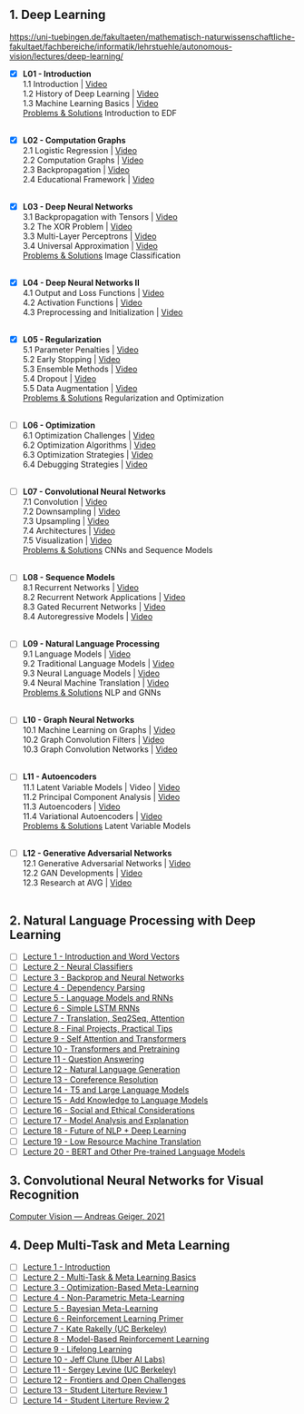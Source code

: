 
## 1. Deep Learning
https://uni-tuebingen.de/fakultaeten/mathematisch-naturwissenschaftliche-fakultaet/fachbereiche/informatik/lehrstuehle/autonomous-vision/lectures/deep-learning/

- [x] **L01 - Introduction** 
<br>1.1 Introduction \| [Video](https://www.youtube.com/watch?v=OCHbm88xUGU&list=PL05umP7R6ij3NTWIdtMbfvX7Z-4WEXRqD&index=1)
<br>1.2 History of Deep Learning \| [Video](https://www.youtube.com/watch?v=0CFl1ZRc5TI&list=PL05umP7R6ij3NTWIdtMbfvX7Z-4WEXRqD&index=2)
<br>1.3 Machine Learning Basics \| [Video](https://youtu.be/UNbLjVEYvLQ)
<br>[Problems & Solutions](https://drive.google.com/drive/folders/1-eY0fGfnIWOEfZaBLYLejEGgNRW4tPOu?usp=sharing) Introduction to EDF
<br><br>
- [x] **L02 - Computation Graphs** 
<br>2.1 Logistic Regression \| [Video](https://www.youtube.com/watch?v=_Z50ROXYs6s&list=PL05umP7R6ij3NTWIdtMbfvX7Z-4WEXRqD&index=4)
<br>2.2 Computation Graphs \| [Video](https://www.youtube.com/watch?v=OK_BqkyBmKA&list=PL05umP7R6ij3NTWIdtMbfvX7Z-4WEXRqD&index=5)
<br>2.3 Backpropagation \| [Video](https://www.youtube.com/watch?v=IvmNouLN8ds&list=PL05umP7R6ij3NTWIdtMbfvX7Z-4WEXRqD&index=6)
<br>2.4 Educational Framework \| [Video](https://www.youtube.com/watch?v=JAwhmJCaow0&list=PL05umP7R6ij3NTWIdtMbfvX7Z-4WEXRqD&index=7) 
<br><br>
- [x] **L03 - Deep Neural Networks** 
<br>3.1 Backpropagation with Tensors \| [Video](https://www.youtube.com/watch?v=1WGcE4hK_b0&list=PL05umP7R6ij3NTWIdtMbfvX7Z-4WEXRqD&index=8)
<br>3.2 The XOR Problem \| [Video](https://www.youtube.com/watch?v=CCcoZzB_OXY&list=PL05umP7R6ij3NTWIdtMbfvX7Z-4WEXRqD&index=9)
<br>3.3 Multi-Layer Perceptrons \| [Video](https://www.youtube.com/watch?v=xaW9nZUS_8I&list=PL05umP7R6ij3NTWIdtMbfvX7Z-4WEXRqD&index=10)
<br>3.4 Universal Approximation \| [Video](https://www.youtube.com/watch?v=a0jefKspxFU&list=PL05umP7R6ij3NTWIdtMbfvX7Z-4WEXRqD&index=11) 
<br>[Problems & Solutions](https://drive.google.com/drive/folders/1-eY0fGfnIWOEfZaBLYLejEGgNRW4tPOu?usp=sharing) Image Classification
<br><br>
- [x] **L04 - Deep Neural Networks II** 
<br>4.1 Output and Loss Functions \| [Video](https://www.youtube.com/watch?v=7xTyZE9mRNk&list=PL05umP7R6ij3NTWIdtMbfvX7Z-4WEXRqD&index=12)
<br>4.2 Activation Functions \| [Video](https://www.youtube.com/watch?v=hVCOL99HL0I&list=PL05umP7R6ij3NTWIdtMbfvX7Z-4WEXRqD&index=13)
<br>4.3 Preprocessing and Initialization \| [Video](https://www.youtube.com/watch?v=Y9iEd8x6ivg&list=PL05umP7R6ij3NTWIdtMbfvX7Z-4WEXRqD&index=14)
<br><br>
- [x] **L05 - Regularization** 
<br>5.1 Parameter Penalties \| [Video](https://www.youtube.com/watch?v=OEbu8oDsMms&list=PL05umP7R6ij3NTWIdtMbfvX7Z-4WEXRqD&index=15)
<br>5.2 Early Stopping \| [Video](https://www.youtube.com/watch?v=PVec2wps_N0&list=PL05umP7R6ij3NTWIdtMbfvX7Z-4WEXRqD&index=16)
<br>5.3 Ensemble Methods \| [Video](https://www.youtube.com/watch?v=63DK_PeGIeM&list=PL05umP7R6ij3NTWIdtMbfvX7Z-4WEXRqD&index=17)
<br>5.4 Dropout \| [Video](https://www.youtube.com/watch?v=yP1o4UY9U6U&list=PL05umP7R6ij3NTWIdtMbfvX7Z-4WEXRqD&index=18)
<br>5.5 Data Augmentation \| [Video](https://www.youtube.com/watch?v=qFowQQDWDho&list=PL05umP7R6ij3NTWIdtMbfvX7Z-4WEXRqD&index=19)
<br>[Problems & Solutions](https://drive.google.com/drive/folders/1-eY0fGfnIWOEfZaBLYLejEGgNRW4tPOu?usp=sharing) Regularization and Optimization
<br><br>

- [ ] **L06 - Optimization** 
<br>6.1 Optimization Challenges \| [Video](https://www.youtube.com/watch?v=ZW0i-iYho74&list=PL05umP7R6ij3NTWIdtMbfvX7Z-4WEXRqD&index=20)
<br>6.2 Optimization Algorithms \| [Video](https://www.youtube.com/watch?v=ck_ebwdxf-A&list=PL05umP7R6ij3NTWIdtMbfvX7Z-4WEXRqD&index=21)
<br>6.3 Optimization Strategies \| [Video](https://www.youtube.com/watch?v=4EJKlREyIZ4&list=PL05umP7R6ij3NTWIdtMbfvX7Z-4WEXRqD&index=22)
<br>6.4 Debugging Strategies \| [Video](https://www.youtube.com/watch?v=mdBNMgVAiYA&list=PL05umP7R6ij3NTWIdtMbfvX7Z-4WEXRqD&index=23)
<br><br>
- [ ] **L07 - Convolutional Neural Networks** 
<br>7.1 Convolution \| [Video](https://www.youtube.com/watch?v=5dJlhYJmrzw&list=PL05umP7R6ij3NTWIdtMbfvX7Z-4WEXRqD&index=24)
<br>7.2 Downsampling \| [Video](https://www.youtube.com/watch?v=xnkDcNPg1-c&list=PL05umP7R6ij3NTWIdtMbfvX7Z-4WEXRqD&index=25)
<br>7.3 Upsampling \| [Video](https://www.youtube.com/watch?v=va9NW8qbp7k&list=PL05umP7R6ij3NTWIdtMbfvX7Z-4WEXRqD&index=26)
<br>7.4 Architectures \| [Video](https://www.youtube.com/watch?v=iNgH57KBEfY&list=PL05umP7R6ij3NTWIdtMbfvX7Z-4WEXRqD&index=27)
<br>7.5 Visualization \| [Video](https://www.youtube.com/watch?v=d19_WuTtCt8&list=PL05umP7R6ij3NTWIdtMbfvX7Z-4WEXRqD&index=28)
<br>[Problems & Solutions](https://drive.google.com/drive/folders/1-eY0fGfnIWOEfZaBLYLejEGgNRW4tPOu?usp=sharing) CNNs and Sequence Models
<br><br>
- [ ] **L08 - Sequence Models** 
<br>8.1 Recurrent Networks \| [Video](https://www.youtube.com/watch?v=qqaOIObSas0&list=PL05umP7R6ij3NTWIdtMbfvX7Z-4WEXRqD&index=29)
<br>8.2 Recurrent Network Applications \| [Video](https://www.youtube.com/watch?v=Zg2WuGoT_7A&list=PL05umP7R6ij3NTWIdtMbfvX7Z-4WEXRqD&index=30)
<br>8.3 Gated Recurrent Networks \| [Video](https://www.youtube.com/watch?v=CsX0TelwR-s&list=PL05umP7R6ij3NTWIdtMbfvX7Z-4WEXRqD&index=31)
<br>8.4 Autoregressive Models \| [Video](https://www.youtube.com/watch?v=vwG3KWzuACo&list=PL05umP7R6ij3NTWIdtMbfvX7Z-4WEXRqD&index=32)
<br><br>
- [ ] **L09 - Natural Language Processing** 
<br>9.1 Language Models \| [Video](https://www.youtube.com/watch?v=xTiSIyizVZA&list=PL05umP7R6ij3NTWIdtMbfvX7Z-4WEXRqD&index=33)
<br>9.2 Traditional Language Models \| [Video](https://www.youtube.com/watch?v=iBba_5KBgKA&list=PL05umP7R6ij3NTWIdtMbfvX7Z-4WEXRqD&index=34)
<br>9.3 Neural Language Models \| [Video](https://www.youtube.com/watch?v=HdqyAim2UNE&list=PL05umP7R6ij3NTWIdtMbfvX7Z-4WEXRqD&index=35)
<br>9.4 Neural Machine Translation \| [Video](https://www.youtube.com/watch?v=z1OXlLakxuA&list=PL05umP7R6ij3NTWIdtMbfvX7Z-4WEXRqD&index=36)
<br>[Problems & Solutions](https://drive.google.com/drive/folders/1-eY0fGfnIWOEfZaBLYLejEGgNRW4tPOu?usp=sharing) NLP and GNNs
<br><br>
- [ ] **L10 - Graph Neural Networks** 
<br>10.1 Machine Learning on Graphs \| [Video](https://www.youtube.com/watch?v=j8fKYusDqBs&list=PL05umP7R6ij3NTWIdtMbfvX7Z-4WEXRqD&index=37)
<br>10.2 Graph Convolution Filters \| [Video](https://www.youtube.com/watch?v=FKuAus8pvlI&list=PL05umP7R6ij3NTWIdtMbfvX7Z-4WEXRqD&index=38)
<br>10.3 Graph Convolution Networks \| [Video](https://www.youtube.com/watch?v=fedPvvbtW6E&list=PL05umP7R6ij3NTWIdtMbfvX7Z-4WEXRqD&index=39)
<br><br>
- [ ] **L11 - Autoencoders** 
<br>11.1 Latent Variable Models \| Video \| [Video](https://www.youtube.com/watch?v=MU32huwC-_U&list=PL05umP7R6ij3NTWIdtMbfvX7Z-4WEXRqD&index=40)
<br>11.2 Principal Component Analysis \| [Video](https://www.youtube.com/watch?v=sF1cHf5pknU&list=PL05umP7R6ij3NTWIdtMbfvX7Z-4WEXRqD&index=41)
<br>11.3 Autoencoders \| [Video](https://www.youtube.com/watch?v=YrnrlPVpr74&list=PL05umP7R6ij3NTWIdtMbfvX7Z-4WEXRqD&index=42)
<br>11.4 Variational Autoencoders \| [Video](https://www.youtube.com/watch?v=Myz8UPECgdI&list=PL05umP7R6ij3NTWIdtMbfvX7Z-4WEXRqD&index=43)
<br>[Problems & Solutions](https://drive.google.com/drive/folders/1-eY0fGfnIWOEfZaBLYLejEGgNRW4tPOu?usp=sharing) Latent Variable Models
<br><br>
- [ ] **L12 - Generative Adversarial Networks** 
<br>12.1 Generative Adversarial Networks \| [Video](https://www.youtube.com/watch?v=k2sFTUx5dX8&list=PL05umP7R6ij3NTWIdtMbfvX7Z-4WEXRqD&index=44)
<br>12.2 GAN Developments \| [Video](https://www.youtube.com/watch?v=CNWZgOM52-g&list=PL05umP7R6ij3NTWIdtMbfvX7Z-4WEXRqD&index=45)
<br>12.3 Research at AVG \| [Video](https://www.youtube.com/watch?v=CPLiIf8pU3M&list=PL05umP7R6ij3NTWIdtMbfvX7Z-4WEXRqD&index=46)
<br><br>

## 2. Natural Language Processing with Deep Learning

- [ ] [Lecture 1 - Introduction and Word Vectors](https://www.youtube.com/watch?v=rmVRLeJRkl4&list=PLoROMvodv4rOSH4v6133s9LFPRHjEmbmJ&index=1)
- [ ] [Lecture 2 - Neural Classifiers](https://www.youtube.com/watch?v=gqaHkPEZAew&list=PLoROMvodv4rOSH4v6133s9LFPRHjEmbmJ&index=2)
- [ ] [Lecture 3 - Backprop and Neural Networks](https://www.youtube.com/watch?v=X0Jw4kgaFlg&list=PLoROMvodv4rOSH4v6133s9LFPRHjEmbmJ&index=3)
- [ ] [Lecture 4 - Dependency Parsing](https://www.youtube.com/watch?v=PSGIodTN3KE&list=PLoROMvodv4rOSH4v6133s9LFPRHjEmbmJ&index=4)
- [ ] [Lecture 5 - Language Models and RNNs](https://www.youtube.com/watch?v=PLryWeHPcBs&list=PLoROMvodv4rOSH4v6133s9LFPRHjEmbmJ&index=5)
- [ ] [Lecture 6 - Simple LSTM RNNs](https://www.youtube.com/watch?v=0LixFSa7yts&list=PLoROMvodv4rOSH4v6133s9LFPRHjEmbmJ&index=6)
- [ ] [Lecture 7 - Translation, Seq2Seq, Attention](https://www.youtube.com/watch?v=wzfWHP6SXxY&list=PLoROMvodv4rOSH4v6133s9LFPRHjEmbmJ&index=7)
- [ ] [Lecture 8 - Final Projects, Practical Tips](https://www.youtube.com/watch?v=gKD7jPAdbpE&list=PLoROMvodv4rOSH4v6133s9LFPRHjEmbmJ&index=8)
- [ ] [Lecture 9 - Self Attention and Transformers](https://www.youtube.com/watch?v=ptuGllU5SQQ&list=PLoROMvodv4rOSH4v6133s9LFPRHjEmbmJ&index=9)
- [ ] [Lecture 10 - Transformers and Pretraining](https://www.youtube.com/watch?v=j9AcEI98C0o&list=PLoROMvodv4rOSH4v6133s9LFPRHjEmbmJ&index=10)
- [ ] [Lecture 11 - Question Answering](https://www.youtube.com/watch?v=NcqfHa0_YmU&list=PLoROMvodv4rOSH4v6133s9LFPRHjEmbmJ&index=11)
- [ ] [Lecture 12 - Natural Language Generation](https://www.youtube.com/watch?v=1uMo8olr5ng&list=PLoROMvodv4rOSH4v6133s9LFPRHjEmbmJ&index=12)
- [ ] [Lecture 13 - Coreference Resolution](https://www.youtube.com/watch?v=FFRnDRcbQQU&list=PLoROMvodv4rOSH4v6133s9LFPRHjEmbmJ&index=13)
- [ ] [Lecture 14 - T5 and Large Language Models](https://www.youtube.com/watch?v=iHWkLvoSpTg&list=PLoROMvodv4rOSH4v6133s9LFPRHjEmbmJ&index=14)
- [ ] [Lecture 15 - Add Knowledge to Language Models](https://www.youtube.com/watch?v=y68RJVfGoto&list=PLoROMvodv4rOSH4v6133s9LFPRHjEmbmJ&index=15)
- [ ] [Lecture 16 - Social and Ethical Considerations](https://www.youtube.com/watch?v=-Ldg4qFL6bU&list=PLoROMvodv4rOSH4v6133s9LFPRHjEmbmJ&index=16)
- [ ] [Lecture 17 - Model Analysis and Explanation](https://www.youtube.com/watch?v=f_qmSSBWV_E&list=PLoROMvodv4rOSH4v6133s9LFPRHjEmbmJ&index=17)
- [ ] [Lecture 18 - Future of NLP + Deep Learning](https://www.youtube.com/watch?v=2t7Q9WVUaf8&list=PLoROMvodv4rOSH4v6133s9LFPRHjEmbmJ&index=18)
- [ ] [Lecture 19 - Low Resource Machine Translation](https://www.youtube.com/watch?v=mp95Z5yM92c&list=PLoROMvodv4rOSH4v6133s9LFPRHjEmbmJ&index=19)
- [ ] [Lecture 20 - BERT and Other Pre-trained Language Models](https://www.youtube.com/watch?v=knTc-NQSjKA&list=PLoROMvodv4rOSH4v6133s9LFPRHjEmbmJ&index=20)

## 3. Convolutional Neural Networks for Visual Recognition

[Computer Vision — Andreas Geiger, 2021](https://uni-tuebingen.de/fakultaeten/mathematisch-naturwissenschaftliche-fakultaet/fachbereiche/informatik/lehrstuehle/autonomous-vision/lectures/computer-vision/)

## 4. Deep Multi-Task and Meta Learning

- [ ] [Lecture 1 - Introduction](https://www.youtube.com/watch?v=0rZtSwNOTQo&list=PLoROMvodv4rMC6zfYmnD7UG3LVvwaITY5&index=1)
- [ ] [Lecture 2 - Multi-Task & Meta Learning Basics](https://www.youtube.com/watch?v=6stKGH6zI8g&list=PLoROMvodv4rMC6zfYmnD7UG3LVvwaITY5&index=2)
- [ ] [Lecture 3 - Optimization-Based Meta-Learning](https://www.youtube.com/watch?v=v7otSgpTc0Q&list=PLoROMvodv4rMC6zfYmnD7UG3LVvwaITY5&index=3)
- [ ] [Lecture 4 - Non-Parametric Meta-Learning](https://www.youtube.com/watch?v=bc-6tzTyYcM&list=PLoROMvodv4rMC6zfYmnD7UG3LVvwaITY5&index=4)
- [ ] [Lecture 5 - Bayesian Meta-Learning](https://www.youtube.com/watch?v=QY8JXpnllb0&list=PLoROMvodv4rMC6zfYmnD7UG3LVvwaITY5&index=5)
- [ ] [Lecture 6 - Reinforcement Learning Primer](https://www.youtube.com/watch?v=UPT4Rndftc8&list=PLoROMvodv4rMC6zfYmnD7UG3LVvwaITY5&index=6)
- [ ] [Lecture 7 - Kate Rakelly (UC Berkeley)](https://www.youtube.com/watch?v=k6rL4wzykGA&list=PLoROMvodv4rMC6zfYmnD7UG3LVvwaITY5&index=7)
- [ ] [Lecture 8 - Model-Based Reinforcement Learning](https://www.youtube.com/watch?v=NBjcWPcCccA&list=PLoROMvodv4rMC6zfYmnD7UG3LVvwaITY5&index=8)
- [ ] [Lecture 9 - Lifelong Learning](https://www.youtube.com/watch?v=c6VpDHoUIjQ&list=PLoROMvodv4rMC6zfYmnD7UG3LVvwaITY5&index=9)
- [ ] [Lecture 10 - Jeff Clune (Uber AI Labs)](https://www.youtube.com/watch?v=cZUdaqTC1TA&list=PLoROMvodv4rMC6zfYmnD7UG3LVvwaITY5&index=10)
- [ ] [Lecture 11 - Sergey Levine (UC Berkeley)](https://www.youtube.com/watch?v=uPhvBxjiFE4&list=PLoROMvodv4rMC6zfYmnD7UG3LVvwaITY5&index=11)
- [ ] [Lecture 12 - Frontiers and Open Challenges](https://www.youtube.com/watch?v=o8CLDEAGXGo&list=PLoROMvodv4rMC6zfYmnD7UG3LVvwaITY5&index=12)
- [ ] [Lecture 13 - Student Literture Review 1](https://www.youtube.com/watch?v=GRtCXZkpyRo&list=PLoROMvodv4rMC6zfYmnD7UG3LVvwaITY5&index=13)
- [ ] [Lecture 14 - Student Literture Review 2](https://www.youtube.com/watch?v=huLXoPSXSx8&list=PLoROMvodv4rMC6zfYmnD7UG3LVvwaITY5&index=14)

